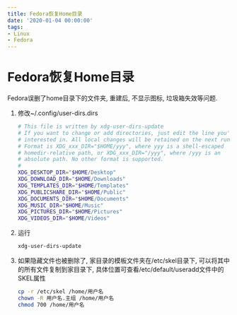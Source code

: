 ```yaml
---
title: Fedora恢复Home目录
date: '2020-01-04 00:00:00'
tags:
- Linux
- Fedora
---
```

# Fedora恢复Home目录

Fedora误删了home目录下的文件夹, 重建后, 不显示图标, 垃圾箱失效等问题.

1. 修改~/.config/user-dirs.dirs

   ```bash
   # This file is written by xdg-user-dirs-update
   # If you want to change or add directories, just edit the line you're
   # interested in. All local changes will be retained on the next run.
   # Format is XDG_xxx_DIR="$HOME/yyy", where yyy is a shell-escaped
   # homedir-relative path, or XDG_xxx_DIR="/yyy", where /yyy is an
   # absolute path. No other format is supported.
   # 
   XDG_DESKTOP_DIR="$HOME/Desktop"
   XDG_DOWNLOAD_DIR="$HOME/Downloads"
   XDG_TEMPLATES_DIR="$HOME/Templates"
   XDG_PUBLICSHARE_DIR="$HOME/Public"
   XDG_DOCUMENTS_DIR="$HOME/Documents"
   XDG_MUSIC_DIR="$HOME/Music"
   XDG_PICTURES_DIR="$HOME/Pictures"
   XDG_VIDEOS_DIR="$HOME/Videos"
   ```

2. 运行

   ```bash
   xdg-user-dirs-update
   ```

3. 如果隐藏文件也被删除了, 家目录的模板文件夹在/etc/skel目录下, 可以将其中的所有文件复制到家目录下, 具体位置可查看/etc/default/useradd文件中的SKEL属性

   ```bash
   cp -r /etc/skel /home/用户名
   chown -R 用户名.主组 /home/用户名
   chmod 700 /home/用户名
   ```

